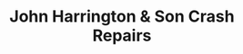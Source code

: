 ---
title: "John Harrington & Son Crash Repairs"
url: /cork/john-harrington-and-son-crash-repairs/
shop: car repair
---